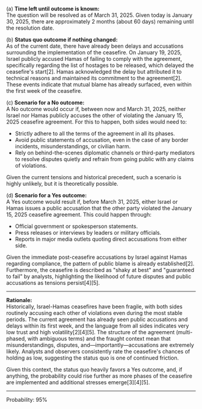 (a) **Time left until outcome is known:**  
The question will be resolved as of March 31, 2025. Given today is January 30, 2025, there are approximately 2 months (about 60 days) remaining until the resolution date.

(b) **Status quo outcome if nothing changed:**  
As of the current date, there have already been delays and accusations surrounding the implementation of the ceasefire. On January 19, 2025, Israel publicly accused Hamas of failing to comply with the agreement, specifically regarding the list of hostages to be released, which delayed the ceasefire's start[2]. Hamas acknowledged the delay but attributed it to technical reasons and maintained its commitment to the agreement[2]. These events indicate that mutual blame has already surfaced, even within the first week of the ceasefire.

(c) **Scenario for a No outcome:**  
A No outcome would occur if, between now and March 31, 2025, neither Israel nor Hamas publicly accuses the other of violating the January 15, 2025 ceasefire agreement. For this to happen, both sides would need to:
- Strictly adhere to all the terms of the agreement in all its phases.
- Avoid public statements of accusation, even in the case of any border incidents, misunderstandings, or civilian harm.
- Rely on behind-the-scenes diplomatic channels or third-party mediators to resolve disputes quietly and refrain from going public with any claims of violations.

Given the current tensions and historical precedent, such a scenario is highly unlikely, but it is theoretically possible.

(d) **Scenario for a Yes outcome:**  
A Yes outcome would result if, before March 31, 2025, either Israel or Hamas issues a public accusation that the other party violated the January 15, 2025 ceasefire agreement. This could happen through:
- Official government or spokesperson statements.
- Press releases or interviews by leaders or military officials.
- Reports in major media outlets quoting direct accusations from either side.

Given the immediate post-ceasefire accusations by Israel against Hamas regarding compliance, the pattern of public blame is already established[2]. Furthermore, the ceasefire is described as "shaky at best" and "guaranteed to fail" by analysts, highlighting the likelihood of future disputes and public accusations as tensions persist[4][5].

---

**Rationale:**  
Historically, Israel-Hamas ceasefires have been fragile, with both sides routinely accusing each other of violations even during the most stable periods. The current agreement has already seen public accusations and delays within its first week, and the language from all sides indicates very low trust and high volatility[2][4][5]. The structure of the agreement (multi-phased, with ambiguous terms) and the fraught context mean that misunderstandings, disputes, and—importantly—accusations are extremely likely. Analysts and observers consistently rate the ceasefire's chances of holding as low, suggesting the status quo is one of continued friction.

Given this context, the status quo heavily favors a Yes outcome, and, if anything, the probability could rise further as more phases of the ceasefire are implemented and additional stresses emerge[3][4][5].

---

Probability: 95%